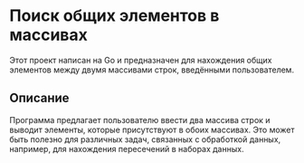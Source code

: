 # Поиск общих элементов в массивах

Этот проект написан на Go и предназначен для нахождения общих элементов между двумя массивами строк, введёнными пользователем.

## Описание

Программа предлагает пользователю ввести два массива строк и выводит элементы, которые присутствуют в обоих массивах. Это может быть полезно для различных задач, связанных с обработкой данных, например, для нахождения пересечений в наборах данных.
